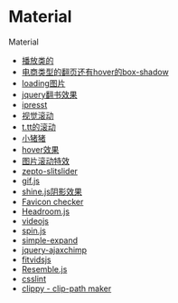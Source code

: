 Material
========

Material


* [播放类的](http://daxue.qq.com/open/detail/id/39)
* [电商类型的翻页还有hover的box-shadow](http://hd.mi.com/webfile/zt/hd/2014061102/index.html#goodslist)
* [loading图片](http://su.bdimg.com/static/superplus/img/loading_deadaef0.gif)
* [jquery翻书效果](http://www.iteye.com/news/26863)
* [ipresst](http://www.ipresst.com/)
* [视觉滚动](http://alvarotrigo.com/fullPage/#4thpage)
* [t.tt的滚动](http://www.smartisan.com/#/design)
* [小猪猪](http://e.xingdian.com/savings/)
* [hover效果](http://codecloud.net/show/HoverEffectIdeas/HoverEffectIdeas/index.html)
* [图片滚动特效](http://www.jssor.com/demos/image-gallery.html)
* [zepto-slitslider](https://github.com/cyclegtx/zepto-slitslider/tree/master/js)
* [gif.js](https://github.com/jnordberg/gif.js)
* [shine.js阴影效果](http://bigspaceship.github.io/shine.js/)
* [Favicon checker](http://realfavicongenerator.net)
* [Headroom.js](http://wicky.nillia.ms/headroom.js/)
* [videojs](http://www.videojs.com/)
* [spin.js](http://fgnass.github.io/spin.js/)
* [simple-expand](http://sylvain-hamel.github.io/simple-expand/)
* [jquery-ajaxchimp](https://github.com/scdoshi/jquery-ajaxchimp)
* [fitvidsjs](http://fitvidsjs.com/)
* [Resemble.js](http://huddle.github.io/Resemble.js/)
* [csslint](http://csslint.net/)
* [clippy - clip-path maker](http://bennettfeely.com/clippy/)
